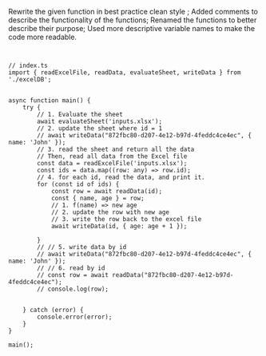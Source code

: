 
Rewrite the given function in best practice clean style ; Added comments to describe the functionality of the functions; Renamed the functions to better describe their purpose; Used more descriptive variable names to make the code more readable.


```


// index.ts
import { readExcelFile, readData, evaluateSheet, writeData } from './excelDB';


async function main() {
    try {
        // 1. Evaluate the sheet
        await evaluateSheet('inputs.xlsx');
        // 2. update the sheet where id = 1
        // await writeData("872fbc80-d207-4e12-b97d-4feddc4ce4ec", { name: 'John' });
        // 3. read the sheet and return all the data
        // Then, read all data from the Excel file
        const data = readExcelFile('inputs.xlsx');
        const ids = data.map((row: any) => row.id);
        // 4. for each id, read the data, and print it.
        for (const id of ids) {
            const row = await readData(id);
            const { name, age } = row;
            // 1. f(name) => new age
            // 2. update the row with new age
            // 3. write the row back to the excel file
            await writeData(id, { age: age + 1 });

        }
        // // 5. write data by id
        // await writeData("872fbc80-d207-4e12-b97d-4feddc4ce4ec", { name: 'John' });
        // // 6. read by id
        // const row = await readData("872fbc80-d207-4e12-b97d-4feddc4ce4ec");
        // console.log(row);


    } catch (error) {
        console.error(error);
    }
}

main();

```